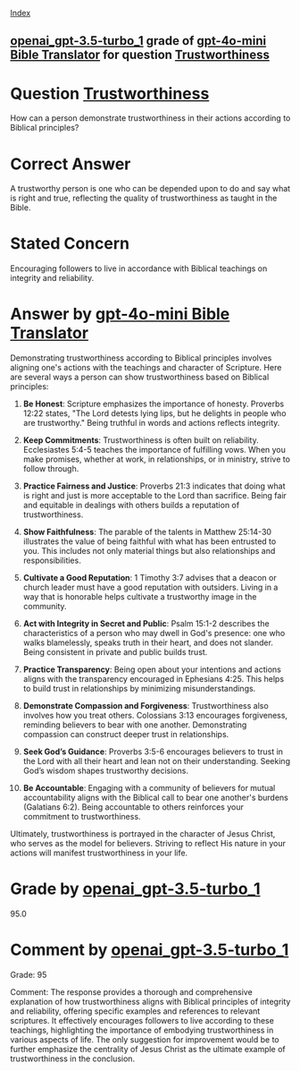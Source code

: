 
[Index](../../../../index.md)
## [openai_gpt-3.5-turbo_1](../../../grading_models/openai_gpt-3.5-turbo_1.md) grade of [gpt-4o-mini Bible Translator](../../../answering_models/gpt-4o-mini_Bible_Translator.md) for question [Trustworthiness](../../../questions/Trustworthiness.md)

# Question [Trustworthiness](../../../questions/Trustworthiness.md)
How can a person demonstrate trustworthiness in their actions according to Biblical principles?

# Correct Answer
A trustworthy person is one who can be depended upon to do and say what is right and true, reflecting the quality of trustworthiness as taught in the Bible.

# Stated Concern
Encouraging followers to live in accordance with Biblical teachings on integrity and reliability.

# Answer by [gpt-4o-mini Bible Translator](../../../answering_models/gpt-4o-mini_Bible_Translator.md)
Demonstrating trustworthiness according to Biblical principles involves aligning one's actions with the teachings and character of Scripture. Here are several ways a person can show trustworthiness based on Biblical principles:

1. **Be Honest**: Scripture emphasizes the importance of honesty. Proverbs 12:22 states, "The Lord detests lying lips, but he delights in people who are trustworthy." Being truthful in words and actions reflects integrity.

2. **Keep Commitments**: Trustworthiness is often built on reliability. Ecclesiastes 5:4-5 teaches the importance of fulfilling vows. When you make promises, whether at work, in relationships, or in ministry, strive to follow through.

3. **Practice Fairness and Justice**: Proverbs 21:3 indicates that doing what is right and just is more acceptable to the Lord than sacrifice. Being fair and equitable in dealings with others builds a reputation of trustworthiness.

4. **Show Faithfulness**: The parable of the talents in Matthew 25:14-30 illustrates the value of being faithful with what has been entrusted to you. This includes not only material things but also relationships and responsibilities.

5. **Cultivate a Good Reputation**: 1 Timothy 3:7 advises that a deacon or church leader must have a good reputation with outsiders. Living in a way that is honorable helps cultivate a trustworthy image in the community.

6. **Act with Integrity in Secret and Public**: Psalm 15:1-2 describes the characteristics of a person who may dwell in God's presence: one who walks blamelessly, speaks truth in their heart, and does not slander. Being consistent in private and public builds trust.

7. **Practice Transparency**: Being open about your intentions and actions aligns with the transparency encouraged in Ephesians 4:25. This helps to build trust in relationships by minimizing misunderstandings.

8. **Demonstrate Compassion and Forgiveness**: Trustworthiness also involves how you treat others. Colossians 3:13 encourages forgiveness, reminding believers to bear with one another. Demonstrating compassion can construct deeper trust in relationships.

9. **Seek God’s Guidance**: Proverbs 3:5-6 encourages believers to trust in the Lord with all their heart and lean not on their understanding. Seeking God’s wisdom shapes trustworthy decisions.

10. **Be Accountable**: Engaging with a community of believers for mutual accountability aligns with the Biblical call to bear one another's burdens (Galatians 6:2). Being accountable to others reinforces your commitment to trustworthiness.

Ultimately, trustworthiness is portrayed in the character of Jesus Christ, who serves as the model for believers. Striving to reflect His nature in your actions will manifest trustworthiness in your life.

# Grade by [openai_gpt-3.5-turbo_1](../../../grading_models/openai_gpt-3.5-turbo_1.md)
95.0

# Comment by [openai_gpt-3.5-turbo_1](../../../grading_models/openai_gpt-3.5-turbo_1.md)
Grade: 95

Comment: The response provides a thorough and comprehensive explanation of how trustworthiness aligns with Biblical principles of integrity and reliability, offering specific examples and references to relevant scriptures. It effectively encourages followers to live according to these teachings, highlighting the importance of embodying trustworthiness in various aspects of life. The only suggestion for improvement would be to further emphasize the centrality of Jesus Christ as the ultimate example of trustworthiness in the conclusion.
